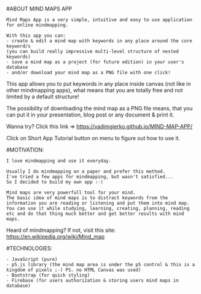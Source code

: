 #ABOUT MIND MAPS APP

    Mind Maps App is a very simple, intuitive and easy to use application for online mindmapping.
    
    With this app you can:
    - create & edit a mind map with keywords in any place around the core keyword/s
    (you can build really impressive multi-level structure of nested keywords)
    - save a mind map as a project (for future edition) in your user's database
    - and/or download your mind map as a PNG file with one click!

This app allows you to put keywords in any place inside canvas (not like in other mindmapping apps), what means that you are totally free and not limited by a default structure!

The possibility of downloading the mind map as a PNG file means, that you can put it in your presentation, blog post or any document & print it.

Wanna try? Click this link => https://vadimgierko.github.io/MIND-MAP-APP/

Click on Short App Tutorial button on menu to figure out how to use it.

#MOTIVATION:

    I love mindmapping and use it everyday.

    Usually I do mindmapping on a paper and prefer this method.
    I've tried a few apps for mindmapping, but wasn't satisfied...
    So I decided to build my own app :-)

    Mind maps are very powerfull tool for your mind.
    The basic idea of mind maps is to distract keywords from the information you are reading or listening and put them into mind map.
    You can use it while studying, learning, creating, planning, reading etc and do that thing much better and get better results with mind maps.

Heard of mindmapping? If not, visit this site: https://en.wikipedia.org/wiki/Mind_map

#TECHNOLOGIES:

    - JavaScript (pure)
    - p5.js library (the mind map area is under the p5 control & this is a kingdom of pixels ;-) PS. no HTML Canvas was used)
    - Bootstrap (for quick styling)
    - Firebase (for users authorization & storing users mind maps in database)
